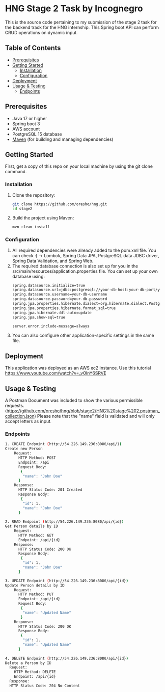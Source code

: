 # HNG Stage 2 Task by Incognegro
This is the source code pertaining to my submission of the stage 2 task for the backend track for the HNG internship. This Spring boot API can perform CRUD operations on dynamic input.

## Table of Contents

- [Prerequisites](#prerequisites)
- [Getting Started](#getting-started)
  - [Installation](#installation)
  - [Configuration](#configuration)
- [Deployment](#deployment)
- [Usage & Testing](#usage--testing)
  - [Endpoints](#endpoints)


## Prerequisites

- Java 17 or higher
- Spring boot 3
- AWS account
- PostgreSQL 15 database
- [Maven](https://maven.apache.org/) (for building and managing dependencies)

## Getting Started

First, get a copy of this repo on your local machine by using the git clone command.

### Installation

1. Clone the repository:

   ```bash
   git clone https://github.com/oresho/hng.git
   cd stage2

2. Build the project using Maven:
   ```bash
   mvn clean install

### Configuration
1. All required dependencies were already added to the pom.xml file. You can check :) -> Lombok, Spring Data JPA, PostgreSQL data JDBC driver, Spring Data Validation, and Spring Web.
2. The required database connection is also set up for you in the src/main/resources/application.properties file. You can set up your own database using:
    ```bash
    spring.datasource.initialize=true
    spring.datasource.url=jdbc:postgresql://your-db-host:your-db-port/your-db-name
    spring.datasource.username=your-db-username
    spring.datasource.password=your-db-password
    spring.jpa.properties.hibernate.dialect=org.hibernate.dialect.PostgreSQLDialect
    spring.jpa.properties.hibernate.format_sql=true
    spring.jpa.hibernate.ddl-auto=update
    spring.jpa.show-sql=true
    
    server.error.include-message=always

  3. You can also configure other application-specific settings in the same file.

## Deployment
 This application was deployed as an AWS ec2 instance. Use this tutorial https://www.youtube.com/watch?v=_vOInY6SRVE
    
## Usage & Testing
A Postman Document was included to show the various permissible requests. (https://github.com/oresho/hng/blob/stage2/HNG%20stage%202.postman_collection.json)
Please note that the "name" field is validated and will only accept letters as input.

### Endpoints
```bash
1. CREATE Endpoint (http://54.226.149.236:8080/api/1)
Create new Person
    Request:
      HTTP Method: POST
      Endpoint: /api
      Request Body:
       {
        "name": "John Doe"
      }
    Response:
      HTTP Status Code: 201 Created
      Response Body:
       {
        "id": 1,
        "name": "John Doe"
      }
   
2. READ Endpoint (http://54.226.149.236:8080/api/{id})
Get Person details by ID
    Request:
      HTTP Method: GET
      Endpoint: /api/{id}
    Response:
      HTTP Status Code: 200 OK
      Response Body:
       {
        "id": 1,
        "name": "John Doe"
      }

3. UPDATE Endpoint (http://54.226.149.236:8080/api/{id})
Update Person details by ID
    Request:
      HTTP Method: PUT
      Endpoint: /api/{id}
      Request Body:
       {
        "name": "Updated Name"
       }
    Response:
      HTTP Status Code: 200 OK
      Response Body:
       {
        "id": 1,
        "name": "Updated Name"
      }
   
4. DELETE Endpoint (http://54.226.149.236:8080/api/{id})
Delete a Person by ID
  Request:
    HTTP Method: DELETE
    Endpoint: /api/{id}
  Response:
  HTTP Status Code: 204 No Content




